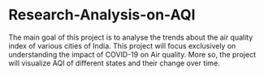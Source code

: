 # Research-Analysis-on-AQI
The main goal of this project is to analyse the trends about the air quality index of various cities of India. This project will focus exclusively on understanding the impact of COVID-19 on Air quality. More so, the project will visualize AQI of different states and their change over time.
